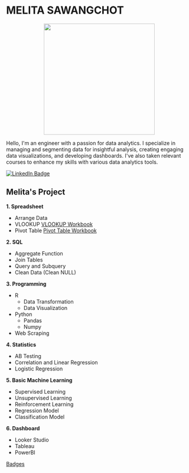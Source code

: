 # MELITA SAWANGCHOT

<div id="header" align="center">
  <img src="https://media.giphy.com/media/JqmupuTVZYaQX5s094/giphy.gif" width="300"/>
</div>

Hello, I'm an engineer with a passion for data analytics. I specialize in managing and segmenting data for insightful analysis, creating engaging data visualizations, and developing dashboards. I've also taken relevant courses to enhance my skills with various data analytics tools.

<div id="badges">
  <a href="linkedin.com/in/melita-sawangchot-a21414192">
    <img src="https://img.shields.io/badge/LinkedIn-blue?style=for-the-badge&logo=linkedin&logoColor=white" alt="LinkedIn Badge"/>
  </a>  
</div>


## Melita's Project

**1. Spreadsheet**
  * Arrange Data
  * VLOOKUP [VLOOKUP Workbook](https://docs.google.com/spreadsheets/d/1kTgpjzco6f9KBhzmBlFQ2ej8aTs5U-Q9iGXWBH4Z2Q8/edit?usp=sharing)
  * Pivot Table [Pivot Table Workbook](https://docs.google.com/spreadsheets/d/1Gs4pGtcPzBLyh9GkepF6RJZaRXcbdyI5S1E0Jd4qrac/edit?usp=sharing)
        
**2. SQL**
  * Aggregate Function
  * Join Tables
  * Query and Subquery
  * Clean Data (Clean NULL)
    
**3. Programming**
  * R
    * Data Transformation
    * Data Visualization
  * Python
    * Pandas
    * Numpy
  * Web Scraping
    
**4. Statistics**
  * AB Testing
  * Correlation and Linear Regression
  * Logistic Regression
    
**5. Basic Machine Learning**
  * Supervised Learning
  * Unsupervised Learning
  * Reinforcement Learning
  * Regression Model
  * Classification Model
    
**6. Dashboard**
  * Looker Studio
  * Tableau
  * PowerBI
    

[Badges](https://www.credly.com/users/melita-sawangchot)


